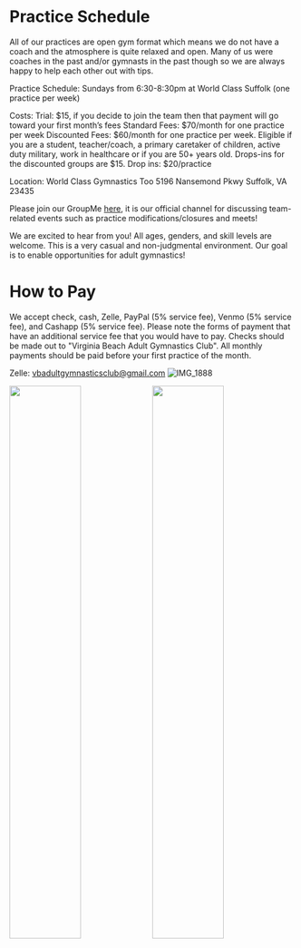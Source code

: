 <!---layout: page
title: "Practice Schedule"
permalink: /practice-schedule--->

# Practice Schedule

All of our practices are open gym format which means we do not have a coach and the atmosphere is quite relaxed and open. Many of us were coaches in the past and/or gymnasts in the past though so we are always happy to help each other out with tips. 

Practice Schedule:
Sundays from 6:30-8:30pm at World Class Suffolk (one practice per week)

Costs:
Trial: $15, if you decide to join the team then that payment will go toward your first month’s fees
Standard Fees: $70/month for one practice per week
Discounted Fees: $60/month for one practice per week. Eligible if you are a student, teacher/coach, a primary caretaker of children, active duty military, work in healthcare or if you are 50+ years old. Drops-ins for the discounted groups are $15.
Drop ins: $20/practice

Location:
World Class Gymnastics Too
5196 Nansemond Pkwy
Suffolk, VA 23435

Please join our GroupMe [here](https://groupme.com/join_group/87617300/U5zsqMLk), it is our official channel for discussing team-related events such as practice modifications/closures and meets!

We are excited to hear from you! All ages, genders, and skill levels are welcome. This is a very casual and non-judgmental environment. Our goal is to enable opportunities for adult gymnastics!

# How to Pay
We accept check, cash, Zelle, PayPal (5% service fee), Venmo (5% service fee), and Cashapp (5% service fee). Please note the forms of payment that have an additional service fee that you would have to pay. Checks should be made out to "Virginia Beach Adult Gymnastics Club". All monthly payments should be paid before your first practice of the month. 

Zelle: vbadultgymnasticsclub@gmail.com
![IMG_1888](https://github.com/user-attachments/assets/b5b8b6f1-2c74-4985-ae10-0d79055584cd)



<img src="https://user-images.githubusercontent.com/108369432/225925779-e3eb7c15-1de6-46ab-95ba-3aefc743201c.jpg" width="50%" height="50%" /><img src="https://user-images.githubusercontent.com/108369432/225925996-2b4f6a98-b6cc-483a-9331-f029f256f783.jpg" width="50%" height="50%" />
